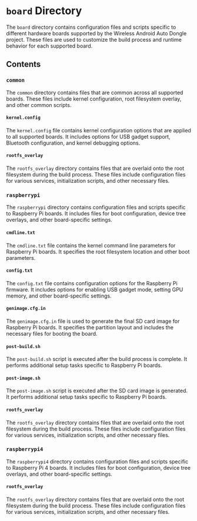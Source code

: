 # `board` Directory

The `board` directory contains configuration files and scripts specific to different hardware boards supported by the Wireless Android Auto Dongle project. These files are used to customize the build process and runtime behavior for each supported board.

## Contents

### `common`

The `common` directory contains files that are common across all supported boards. These files include kernel configuration, root filesystem overlay, and other common scripts.

#### `kernel.config`

The `kernel.config` file contains kernel configuration options that are applied to all supported boards. It includes options for USB gadget support, Bluetooth configuration, and kernel debugging options.

#### `rootfs_overlay`

The `rootfs_overlay` directory contains files that are overlaid onto the root filesystem during the build process. These files include configuration files for various services, initialization scripts, and other necessary files.

### `raspberrypi`

The `raspberrypi` directory contains configuration files and scripts specific to Raspberry Pi boards. It includes files for boot configuration, device tree overlays, and other board-specific settings.

#### `cmdline.txt`

The `cmdline.txt` file contains the kernel command line parameters for Raspberry Pi boards. It specifies the root filesystem location and other boot parameters.

#### `config.txt`

The `config.txt` file contains configuration options for the Raspberry Pi firmware. It includes options for enabling USB gadget mode, setting GPU memory, and other board-specific settings.

#### `genimage.cfg.in`

The `genimage.cfg.in` file is used to generate the final SD card image for Raspberry Pi boards. It specifies the partition layout and includes the necessary files for booting the board.

#### `post-build.sh`

The `post-build.sh` script is executed after the build process is complete. It performs additional setup tasks specific to Raspberry Pi boards.

#### `post-image.sh`

The `post-image.sh` script is executed after the SD card image is generated. It performs additional setup tasks specific to Raspberry Pi boards.

#### `rootfs_overlay`

The `rootfs_overlay` directory contains files that are overlaid onto the root filesystem during the build process. These files include configuration files for various services, initialization scripts, and other necessary files.

### `raspberrypi4`

The `raspberrypi4` directory contains configuration files and scripts specific to Raspberry Pi 4 boards. It includes files for boot configuration, device tree overlays, and other board-specific settings.

#### `rootfs_overlay`

The `rootfs_overlay` directory contains files that are overlaid onto the root filesystem during the build process. These files include configuration files for various services, initialization scripts, and other necessary files.
